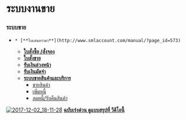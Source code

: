 # ระบบงานขาย

### ระบบขาย

  *     * [**ใบเสนอราคา**](http://www.smlaccount.com/manual/?page_id=573)
    * [**ใบสั่งซื้อ /สั่งจอง**](http://www.smlaccount.com/manual/?page_id=577)
    * [**ใบสั่งขาย**](http://www.smlaccount.com/manual/?page_id=581)
    * [**รับเงินล่วงหน้า**](http://www.smlaccount.com/manual/?page_id=585)
    * [**รับเงินมัดจำ**](http://www.smlaccount.com/manual/?page_id=589)
    * [**ระบบขายสินค้าและบริการ**](http://www.smlaccount.com/manual/?page_id=593)
      * [ขายสินค้า](http://www.smlaccount.com/manual/?page_id=597)
      * [เพิ่มหนี้](http://www.smlaccount.com/manual/?page_id=601)
      * [ลดหนี้/รับคืนสินค้า](http://www.smlaccount.com/manual/?page_id=605)

[![2017-12-02_18-11-28](http://www.smlaccount.com/manual/wp-content/uploads/2017/10/2017-12-02_18-11-28.jpg)่](http://www.smlaccount.com/manual/wp-content/uploads/2017/10/2017-12-02_18-11-28.jpg)   [**ฉบับเร่งด่วน
ดูแบบสรุปที่ วีดีโอนี้**](https://youtu.be/qpoqFIxau6w)

